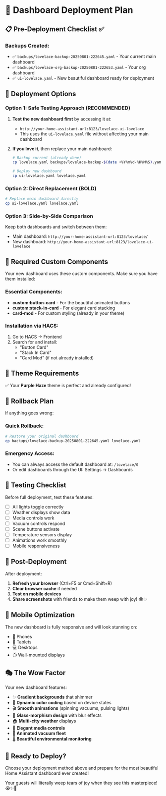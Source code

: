 # 🚀 Dashboard Deployment Plan

## 📋 Pre-Deployment Checklist ✅

### Backups Created:
- ✅ `backups/lovelace-backup-20250801-222645.yaml` - Your current main dashboard
- ✅ `backups/lovelace-org-backup-20250801-222653.yaml` - Your org dashboard
- ✅ `ui-lovelace.yaml` - New beautiful dashboard ready for deployment

## 🎯 Deployment Options

### Option 1: Safe Testing Approach (RECOMMENDED)
1. **Test the new dashboard first** by accessing it at:
   - `http://your-home-assistant-url:8123/lovelace-ui-lovelace`
   - This uses the `ui-lovelace.yaml` file without affecting your main dashboard

2. **If you love it**, then replace your main dashboard:
   ```bash
   # Backup current (already done)
   cp lovelace.yaml backups/lovelace-backup-$(date +%Y%m%d-%H%M%S).yaml
   
   # Deploy new dashboard
   cp ui-lovelace.yaml lovelace.yaml
   ```

### Option 2: Direct Replacement (BOLD)
```bash
# Replace main dashboard directly
cp ui-lovelace.yaml lovelace.yaml
```

### Option 3: Side-by-Side Comparison
Keep both dashboards and switch between them:
- Main dashboard: `http://your-home-assistant-url:8123/lovelace/`
- New dashboard: `http://your-home-assistant-url:8123/lovelace-ui-lovelace`

## 🔧 Required Custom Components

Your new dashboard uses these custom components. Make sure you have them installed:

### Essential Components:
- **custom:button-card** - For the beautiful animated buttons
- **custom:stack-in-card** - For elegant card stacking
- **card-mod** - For custom styling (already in your theme)

### Installation via HACS:
1. Go to HACS → Frontend
2. Search for and install:
   - "Button Card"
   - "Stack In Card"
   - "Card Mod" (if not already installed)

## 🎨 Theme Requirements

✅ Your **Purple Haze** theme is perfect and already configured!

## 🚨 Rollback Plan

If anything goes wrong:

### Quick Rollback:
```bash
# Restore your original dashboard
cp backups/lovelace-backup-20250801-222645.yaml lovelace.yaml
```

### Emergency Access:
- You can always access the default dashboard at: `/lovelace/0`
- Or edit dashboards through the UI: Settings → Dashboards

## 🧪 Testing Checklist

Before full deployment, test these features:
- [ ] All lights toggle correctly
- [ ] Weather displays show data
- [ ] Media controls work
- [ ] Vacuum controls respond
- [ ] Scene buttons activate
- [ ] Temperature sensors display
- [ ] Animations work smoothly
- [ ] Mobile responsiveness

## 🎉 Post-Deployment

After deployment:
1. **Refresh your browser** (Ctrl+F5 or Cmd+Shift+R)
2. **Clear browser cache** if needed
3. **Test on mobile devices**
4. **Share screenshots** with friends to make them weep with joy! 😭✨

## 📱 Mobile Optimization

The new dashboard is fully responsive and will look stunning on:
- 📱 Phones
- 📱 Tablets  
- 💻 Desktops
- 📺 Wall-mounted displays

## 🎭 The Wow Factor

Your new dashboard features:
- ✨ **Gradient backgrounds** that shimmer
- 🌈 **Dynamic color coding** based on device states
- 🎬 **Smooth animations** (spinning vacuums, pulsing lights)
- 🎨 **Glass-morphism design** with blur effects
- 🏠 **Multi-city weather** displays
- 🎵 **Elegant media controls**
- 🤖 **Animated vacuum fleet**
- 🌡️ **Beautiful environmental monitoring**

## 🚀 Ready to Deploy?

Choose your deployment method above and prepare for the most beautiful Home Assistant dashboard ever created! 

Your guests will literally weep tears of joy when they see this masterpiece! 😭✨🏡
